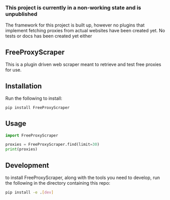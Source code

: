 ### This project is currently in a non-working state and is unpublished
The framework for this project is built up, however no plugins that implement fetching proxies from actual websites have been created yet. No tests or docs has been created yet either

## FreeProxyScraper
This is a plugin driven web scraper meant to retrieve and test free proxies for use.

## Installation
Run the following to install:

```bash
pip install FreeProxyScraper
```

## Usage

```python
import FreeProxyScraper

proxies = FreeProxyScraper.find(limit=30)
print(proxies)
```

## Development
to install FreeProxyScraper, along with the tools you need to develop, run the following in the directory containing this repo:

```bash
pip install -e .[dev]
```
